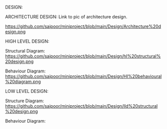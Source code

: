 DESIGN:

ARCHITECTURE DESIGN: Link to pic of architecture design.
                 
   https://github.com/saipoor/miniproject/blob/main/Design/Architecture%20design.png              

HIGH LEVEL DESIGN:
 
  Structural Diagram:
    https://github.com/saipoor/miniproject/blob/main/Design/hl%20structural%20design.png
 
  Behaviour Diagram:
    https://github.com/saipoor/miniproject/blob/main/Design/HI%20behavioural%20diagram.png
    
LOW LEVEL DESIGN:
 
  Structure Diagram:
    https://github.com/saipoor/miniproject/blob/main/Design/lld%20structural%20design.png
 
   Behaviour Diagram:
      
    
  

